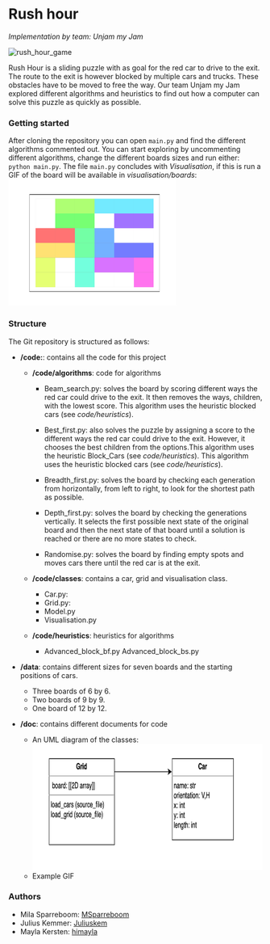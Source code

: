 # Rush hour 
<i>Implementation by team: Unjam my Jam</i>

<img src="https://toyzoona.net/2955-medium_default/rush-hour-logic-game.jpg" alt="rush_hour_game" height="250"></img>

Rush Hour is a sliding puzzle with as goal for the red car to drive to the exit. The route to the exit is however blocked by multiple cars and trucks. These obstacles have to be moved to free the way.
Our team Unjam my Jam explored different algorithms and heuristics to find out how a computer can solve this puzzle as quickly as possible.


### Getting started
After cloning the repository you can open ```main.py``` and find the different algorithms commented out. You can start exploring by uncommenting different algorithms, change the different boards sizes and run either: ```python main.py```.
The file ```main.py``` concludes with *Visualisation*, if this is run a GIF of the board will be available in *visualisation/boards*:
<img src="doc/ex_depth.gif" alt="example gif" height="250"></img>


### Structure
The Git repository is structured as follows:
* **/code:**: contains all the code for this project
    *  **/code/algorithms**: code for algorithms

        * Beam_search.py: solves the board by scoring different ways the red car could drive to the exit. It then removes the ways, children, with the lowest score. This algorithm uses the heuristic blocked cars (see *code/heuristics*).

        * Best_first.py: also solves the puzzle by assigning a score to the different ways the red car could drive to the exit. However, it chooses the best children from the options.This algorithm uses the heuristic Block_Cars (see *code/heuristics*). This algorithm uses the heuristic blocked cars (see *code/heuristics*).

        * Breadth_first.py: solves the board by checking each generation from horizontally, from left to right, to look for the shortest path as possible.

        * Depth_first.py: solves the board by checking the generations vertically. It selects the first possible next state of the original board and then the next state of that board until a solution is reached or there are no more states to check. 

        * Randomise.py: solves the board by finding empty spots and moves cars there until the red car is at the exit.

    * **/code/classes**: contains a car, grid and visualisation class.
        * Car.py:
        * Grid.py:
        * Model.py
        * Visualisation.py
    
    * **/code/heuristics**: heuristics for algorithms
        * Advanced_block_bf.py
        Advanced_block_bs.py

* **/data**: contains different sizes for seven boards and the starting positions of cars.
    * Three boards of 6 by 6.
    * Two boards of 9 by 9.
    * One board of 12 by 12.

* **/doc**: contains different documents for code
    * An UML diagram of the classes:
    <img src="doc/UML_diagram.png" alt="UML diagram" height="250"></img>
    * Example GIF

### Authors
* Mila Sparreboom: [MSparreboom](https://github.com/MSparreboom)
* Julius Kemmer: [Juliuskem](https://github.com/juliuskem)
* Mayla Kersten: [himayla](https://github.com/himayla/)